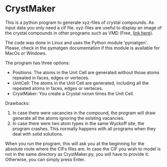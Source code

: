 # CrystMaker
This is a python program to generate xyz-files of crystal compounds. As input data you only need a cif file. xyz-files are useful to display an image of the crystal compounds in other programs such as VMD (Free, <a href="https://www.ks.uiuc.edu/Research/vmd/">link here</a>).

The code was done in Linux and uses the Python module 'pymatgen'. Please, check in the pymatgen documentation if this module is available for MacOs or Windows.

The program has three options:

<ul>
  <li>Positions: The atoms in the Unit Cell are generated without those atoms repeated in faces, edges or verteces.</li>
  <li>UnitCell: The atoms in the Unit Cell are generated, including all the repeated atoms in faces, edges or verteces.</li>
  <li>CrystMaker: You create a Crystal nxnxn times the Unit Cell.</li>
</ul>

Drawbacks:
<ol>
  <li>In case there were vacancies in the compound, the program will draw generate all the atoms ignoring the existing vacancies.</li>
  <li>In case there were two atom types in the same Wyckoff site, the program crashes. This normally happens with all programs when they deal with solid solutions.</li>
</ol>

When you run the program, this will ask you at the beginning for the absolute route where the CIFs files are. In case the CIF you wish to model is not in the same directory as CrystMaker.py, you will have to provide it. Otherwise, you can simply press Enter.
